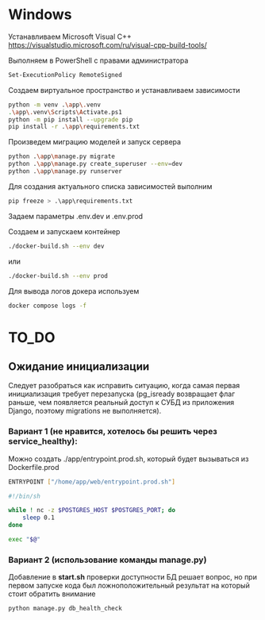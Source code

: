 # Windows
Устанавливаем Microsoft Visual C++\
https://visualstudio.microsoft.com/ru/visual-cpp-build-tools/

Выполняем в PowerShell с правами администратора
```bash
Set-ExecutionPolicy RemoteSigned
```

Создаем виртуальное пространство и устанавливаем зависимости
```bash
python -m venv .\app\.venv
.\app\.venv\Scripts\Activate.ps1
python -m pip install --upgrade pip
pip install -r .\app\requirements.txt
```

Произведем миграцию моделей и запуск сервера
```bash
python .\app\manage.py migrate
python .\app\manage.py create_superuser --env=dev
python .\app\manage.py runserver
```

Для создания актуального списка зависимостей выполним
```bash
pip freeze > .\app\requirements.txt
```

Задаем параметры .env.dev и .env.prod

Создаем и запускаем контейнер
```bash
./docker-build.sh --env dev
```
или
```bash
./docker-build.sh --env prod
```

Для вывода логов докера используем
```bash
docker compose logs -f
```

# TO_DO
## Ожидание инициализации
Следует разобраться как исправить ситуацию, когда самая первая инициализация требует перезапуска (pg_isready возвращает флаг раньше, чем появляется реальный доступ к СУБД из приложения Django, поэтому migrations не выполняется).

### Вариант 1 (не нравится, хотелось бы решить через service_healthy):

Можно создать ./app/entrypoint.prod.sh, который будет вызываться из Dockerfile.prod

```bash
ENTRYPOINT ["/home/app/web/entrypoint.prod.sh"]
```

```bash
#!/bin/sh

while ! nc -z $POSTGRES_HOST $POSTGRES_PORT; do
    sleep 0.1
done

exec "$@"
```

### Вариант 2 (использование команды manage.py)

Добавление в **start.sh** проверки доступности БД решает вопрос, но при первом запуске кода был ложноположительный результат на который стоит обратить внимание 

```bash
python manage.py db_health_check
```